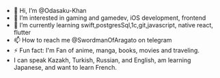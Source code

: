 - 👋 Hi, I’m @Odasaku-Khan
- 👀 I’m interested in gaming and gamedev, iOS development, frontend 
- 🌱 I’m currently learning swift,postgresSql,1c,git,javascript, native react, flutter
- 📫 How to reach me @SwordmanOfAragato on telegram
- ⚡ Fun fact: I'm Fan of anime, manga, books, movies and traveling.
- I can speak Kazakh, Turkish, Russian, and English, am learning Japanese, and want to learn French.

<!---
Odasaku-Khan/Odasaku-Khan is a ✨ special ✨ repository because its `README.md` (this file) appears on your GitHub profile.
You can click the Preview link to take a look at your changes.
--->
